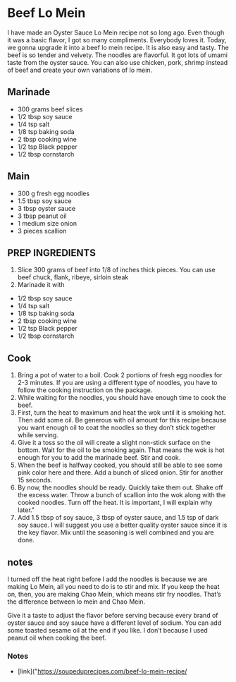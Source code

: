 # Beef Lo Mein

I have made an Oyster Sauce Lo Mein recipe not so long ago. Even though it was a basic flavor, I got so many compliments. Everybody loves it. Today, we gonna upgrade it into a beef lo mein recipe. It is also easy and tasty. The beef is so tender and velvety. The noodles are flavorful. It got lots of umami taste from the oyster sauce. You can also use chicken, pork, shrimp instead of beef and create your own variations of lo mein.

## Marinade
* 300 grams beef slices
* 1/2 tbsp soy sauce
* 1/4 tsp salt
* 1/8 tsp baking soda
* 2 tbsp cooking wine
* 1/2 tsp Black pepper
* 1/2 tbsp cornstarch

## Main
* 300 g fresh egg noodles
* 1.5 tbsp soy sauce
* 3 tbsp oyster sauce
* 3 tbsp peanut oil
* 1 medium size onion
* 3 pieces scallion


## PREP INGREDIENTS
1. Slice 300 grams of beef into 1/8 of inches thick pieces. You can use beef chuck, flank, ribeye, sirloin steak
2. Marinade it with
* 1/2 tbsp soy sauce
* 1/4 tsp salt
* 1/8 tsp baking soda
* 2 tbsp cooking wine
* 1/2 tsp Black pepper
* 1/2 tbsp cornstarch
  
## Cook
1. Bring a pot of water to a boil. Cook 2 portions of fresh egg noodles for 2-3 minutes. If you are using a different type of noodles, you have to follow the cooking instruction on the package.
2. While waiting for the noodles, you should have enough time to cook the beef.
3. First, turn the heat to maximum and heat the wok until it is smoking hot. Then add some oil. Be generous with oil amount for this recipe because you want enough oil to coat the noodles so they don’t stick together while serving.
4. Give it a toss so the oil will create a slight non-stick surface on the bottom. Wait for the oil to be smoking again. That means the wok is hot enough for you to add the marinade beef. Stir and cook.
5. When the beef is halfway cooked, you should still be able to see some pink color here and there. Add a bunch of sliced onion. Stir for another 15 seconds.
6. By now, the noodles should be ready. Quickly take them out. Shake off the excess water. Throw a bunch of scallion into the wok along with the cooked noodles. Turn off the heat. It is important, I will explain why later."
7. Add 1.5 tbsp of soy sauce, 3 tbsp of oyster sauce, and 1.5 tsp of dark soy sauce. I will suggest you use a better quality oyster sauce since it is the key flavor. Mix until the seasoning is well combined and you are done.
        
## notes

I turned off the heat right before I add the noodles is because we are making Lo Mein, all you need to do is to stir and mix. If you keep the heat on, then, you are making Chao Mein, which means stir fry noodles. That’s the difference between lo mein and Chao Mein.

Give it a taste to adjust the flavor before serving because every brand of oyster sauce and soy sauce have a different level of sodium. You can add some toasted sesame oil at the end if you like. I don’t because I used peanut oil when cooking the beef.

### Notes
* [link]("https://soupeduprecipes.com/beef-lo-mein-recipe/
